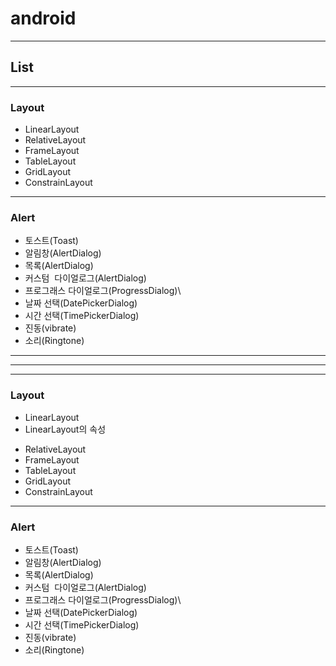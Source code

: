 # android 
***
## List
***
### Layout
* LinearLayout
* RelativeLayout
* FrameLayout
* TableLayout
* GridLayout
* ConstrainLayout
***
### Alert
* 토스트(Toast)
* 알림창(AlertDialog)
* 목록(AlertDialog)
* 커스텀  다이얼로그(AlertDialog)
* 프로그래스 다이얼로그(ProgressDialog)\
* 날짜 선택(DatePickerDialog)
* 시간 선택(TimePickerDialog)
* 진동(vibrate)
* 소리(Ringtone)
*** 
***
***
### Layout
* LinearLayout
 * LinearLayout의 속성
 >
* RelativeLayout
* FrameLayout
* TableLayout
* GridLayout
* ConstrainLayout
***

### Alert
* 토스트(Toast)
* 알림창(AlertDialog)
* 목록(AlertDialog)
* 커스텀  다이얼로그(AlertDialog)
* 프로그래스 다이얼로그(ProgressDialog)\
* 날짜 선택(DatePickerDialog)
* 시간 선택(TimePickerDialog)
* 진동(vibrate)
* 소리(Ringtone)
